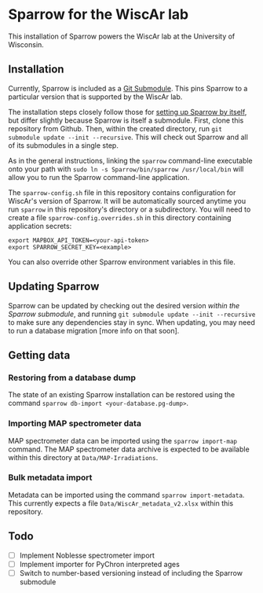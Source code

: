 # Sparrow for the WiscAr lab

This installation of Sparrow powers the WiscAr lab at the University of Wisconsin.

## Installation

Currently, Sparrow is included as a [Git Submodule](https://git-scm.com/book/en/v2/Git-Tools-Submodules).
This pins Sparrow to a particular version that is supported by the WiscAr lab.

The installation steps closely follow those
for [setting up Sparrow by itself](https://sparrow-data.org/installation/),
but differ slightly because Sparrow is itself a submodule.
First, clone this repository from Github. Then, within the created
directory, run `git submodule update --init --recursive`. This will
check out Sparrow and all of its submodules in a single step.

As in the general instructions, linking the `sparrow` command-line executable
onto your path with `sudo ln -s Sparrow/bin/sparrow /usr/local/bin` will allow
you to run the Sparrow command-line application.

The `sparrow-config.sh` file in this repository contains configuration for WiscAr's
version of Sparrow. It will be automatically sourced anytime you run `sparrow`
in this repository's directory or a subdirectory.
You will need to create a file `sparrow-config.overrides.sh` in this directory
containing application secrets:
```
export MAPBOX_API_TOKEN=<your-api-token>
export SPARROW_SECRET_KEY=<example>
```
You can also override other Sparrow environment variables in this file.

## Updating Sparrow

Sparrow can be updated by checking out the desired version *within the Sparrow
submodule*, and running `git submodule update --init --recursive` to make sure
any dependencies stay in sync. When updating, you may need to run a
database migration [more info on that soon].

## Getting data

### Restoring from a database dump

The state of an existing Sparrow installation can be restored using the command
`sparrow db-import <your-database.pg-dump>`.

### Importing MAP spectrometer data

MAP spectrometer data can be imported using the `sparrow import-map` command.
The MAP spectrometer data archive is expected to be available within this directory
at `Data/MAP-Irradiations`.

### Bulk metadata import

Metadata can be imported using the command `sparrow import-metadata`.
This currently expects a file `Data/WiscAr_metadata_v2.xlsx` within this repository.

## Todo

- [ ] Implement Noblesse spectrometer import
- [ ] Implement importer for PyChron interpreted ages
- [ ] Switch to number-based versioning instead of including the Sparrow submodule
